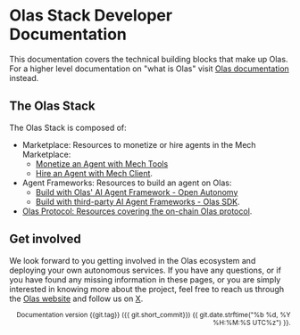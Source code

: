 # Olas Stack Developer Documentation

This documentation covers the technical building blocks that make up Olas. For a higher level
documentation on "what is Olas" visit [Olas documentation](https://docs.olas.network) instead.

## The Olas Stack

The Olas Stack is composed of:

- Marketplace: Resources to monetize or hire agents in the Mech Marketplace:
  - [Monetize an Agent with Mech Tools](https://stack.olas.network/mech-tools-dev/)
  - [Hire an Agent with Mech Client](https://stack.olas.network/mech-client/).
- Agent Frameworks: Resources to build an agent on Olas:
  - [Build with Olas' AI Agent Framework - Open Autonomy](https://stack.olas.network/open-autonomy/)
  - [Build with third-party AI Agent Frameworks - Olas SDK](https://stack.olas.network/olas-sdk/).
- [Olas Protocol: Resources covering the on-chain Olas protocol](https://stack.autonolas.network/protocol).

## Get involved

We look forward to you getting involved in the Olas ecosystem and deploying your own autonomous
services. If you have any questions, or if you have found any missing information in these 
pages, or you are simply interested in knowing more about the project, feel free to reach us 
through the [Olas website](https://olas.network/) and follow us on [X](https://x.com/autonolas).

<div style="text-align: right"><small>Documentation version {{git.tag}} ({{ git.short_commit}}) {{ git.date.strftime("%b %d, %Y %H:%M:%S UTC%z") }}.</small></div>
